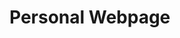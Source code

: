 # Personal Webpage
<!-- This is a modification of <a href="https://github.com/jonbarron/website">Jon Barron's template</a>. -->
